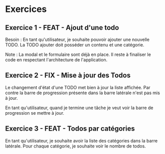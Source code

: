 # Exercices

## Exercice 1 - FEAT - Ajout d'une todo

Besoin : En tant qu'utilisateur, je souhaite pouvoir ajouter une nouvelle TODO. La TODO ajouter doit posséder un contenu et une catégorie.

Note : La modal et le formulaire sont déjà en place. Il reste à finaliser le code en respectant l'architecture de l'application.

## Exercice 2 - FIX - Mise à jour des Todos

Le changement d'état d'une TODO met bien à jour la liste affichée. Par contre la barre de progression présente dans la barre latérale n'est pas mis à jour.

En tant qu'utilisateur, quand je termine une tâche je veut voir la barre de progression se mettre à jour.

## Exercice 3 - FEAT - Todos par catégories

En tant qu'utilisateur, je souhaite avoir la liste des catégories dans la barre latérale. Pour chaque catégorie, je souhaite voir le nombre de todos.

